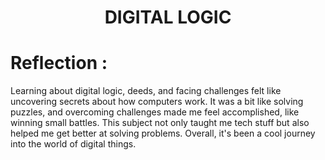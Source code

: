 <h1 align="center"> DIGITAL LOGIC</h1>
<h1 align="left"> Reflection : </h1>

<p> 

Learning about digital logic, deeds, and facing challenges felt like uncovering secrets about how computers work. It was a bit like solving puzzles, and overcoming challenges made me feel accomplished, like winning small battles. This subject not only taught me tech stuff but also helped me get better at solving problems. Overall, it's been a cool journey into the world of digital things.

</p>
